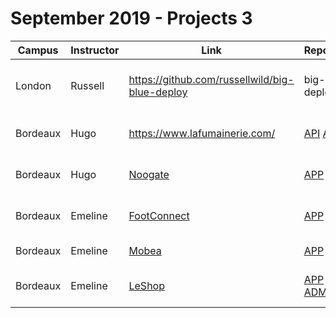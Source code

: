 # September 2019 - Projects 3

|Campus|Instructor|Link|Repository|Description|
|------|----------|----|----------|-----------|
|London|Russell|https://github.com/russellwild/big-blue-deploy|big-blue-deploy|Training record management system|
|Bordeaux|Hugo|https://www.lafumainerie.com/| [API](https://github.com/WildCodeSchool/bordeaux_0219_angular_fumainerie_api) [APP](https://github.com/WildCodeSchool/bordeaux_0219_angular_fumainerie_app) | Sanitation planning system|
|Bordeaux|Hugo| [Noogate](https://www.noogate.fr) | [APP](https://github.com/WildCodeSchool/bordeaux_0219_angular_noogate_app) [API](https://github.com/WildCodeSchool/bordeaux_0219_angular_kanopee_api) | News verification platform|
|Bordeaux|Emeline| [FootConnect](https://footballconnect.fr/) | [APP](https://github.com/WildCodeSchool/bordeaux_0919_react_app_foot_connect) [API](https://github.com/WildCodeSchool/bordeaux_0919_react_api_foot_connect) | Football club management platform|
|Bordeaux|Emeline| [Mobea](http://mobea.co) | [APP](https://github.com/WildCodeSchool/bordeaux_0919_react_app_ouiexpat) [API](https://github.com/WildCodeSchool/bordeaux_0919_react_api_ouiexpat) | Expatriation platform|
|Bordeaux|Emeline| [LeShop](https://wonderful-murdock-42b4b6.netlify.com/) | [APP](https://github.com/WildCodeSchool/bordeaux_0919_react_app_le_shop) [API](https://github.com/WildCodeSchool/bordeaux_0919_react_api_le_shop) [ADMIN](https://github.com/WildCodeSchool/bordeaux_0919_react_admin_le_shop) | Craft e-commerce platform|

